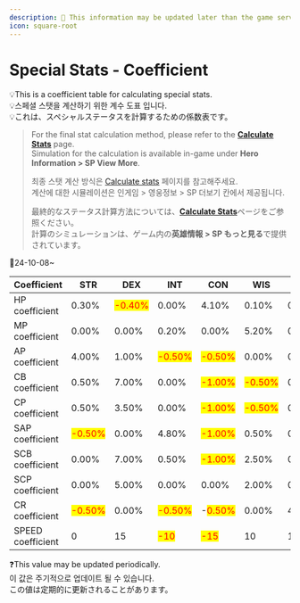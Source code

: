 ```yaml
---
description: 🛑 This information may be updated later than the game server data.
icon: square-root
---
```


# Special Stats - Coefficient

💡This is a coefficient table for calculating special stats.\
💡스페셜 스탯을 계산하기 위한 계수 도표 입니다.\
💡これは、スペシャルステータスを計算するための係数表です。

> For the final stat calculation method, please refer to the [**Calculate Stats**](../calculate-stats.md#eng) page.\
> Simulation for the calculation is available in-game under **Hero Information > SP View More**.
>
> 최종 스탯 계산 방식은 [Calculate stats](../calculate-stats.md#undefined-1) 페이지를 참고해주세요. \
> 계산에 대한 시뮬레이션은 인게임 > 영웅정보 > SP 더보기 칸에서 제공됩니다.
>
> 最終的なステータス計算方法については、[**Calculate Stats**](../calculate-stats.md#ri-ben-yu)ページをご参照ください。\
> 計算のシミュレーションは、ゲーム内の**英雄情報 > SP もっと見る**で提供されています。

🔹24-10-08\~

<table><thead><tr><th width="134">Coefficient</th><th>STR</th><th>DEX</th><th>INT</th><th>CON</th><th>WIS</th><th>CHA</th></tr></thead><tbody><tr><td>HP coefficient</td><td>0.30%</td><td><mark style="color:red;">-0.40%</mark></td><td>0.00%</td><td>4.10%</td><td>0.10%</td><td>0.00%</td></tr><tr><td>MP coefficient</td><td>0.00%</td><td>0.00%</td><td>0.20%</td><td>0.00%</td><td>5.20%</td><td>0.00%</td></tr><tr><td>AP coefficient</td><td>4.00%</td><td>1.00%</td><td><mark style="color:red;">-0.50%</mark></td><td><mark style="color:red;">-0.50%</mark></td><td>0.00%</td><td>0.00%</td></tr><tr><td>CB coefficient</td><td>0.50%</td><td>7.00%</td><td>0.00%</td><td><mark style="color:red;">-1.00%</mark></td><td><mark style="color:red;">-0.50%</mark></td><td>0.50%</td></tr><tr><td>CP coefficient</td><td>0.50%</td><td>3.50%</td><td>0.00%</td><td><mark style="color:red;">-1.00%</mark></td><td><mark style="color:red;">-0.50%</mark></td><td>0.50%</td></tr><tr><td>SAP coefficient</td><td><mark style="color:red;">-0.50%</mark></td><td>0.00%</td><td>4.80%</td><td><mark style="color:red;">-1.00%</mark></td><td>0.50%</td><td>0.00%</td></tr><tr><td>SCB coefficient</td><td>0.00%</td><td>7.00%</td><td>0.50%</td><td><mark style="color:red;">-1.00%</mark></td><td>2.50%</td><td>0.50%</td></tr><tr><td>SCP coefficient</td><td>0.00%</td><td>5.00%</td><td>0.00%</td><td>0.00%</td><td>2.00%</td><td>0.50%</td></tr><tr><td>CR coefficient</td><td><mark style="color:red;">-0.50%</mark></td><td>0.00%</td><td><mark style="color:red;">-0.50%</mark></td><td>-<mark style="color:red;">0.50%</mark></td><td>0.00%</td><td>4.00%</td></tr><tr><td>SPEED coefficient</td><td>0</td><td>15</td><td><mark style="color:red;">-10</mark></td><td><mark style="color:red;">-15</mark></td><td>10</td><td>10</td></tr></tbody></table>

❓This value may be updated periodically. \
이 값은 주기적으로 업데이트 될 수 있습니다. \
この値は定期的に更新されることがあります。
